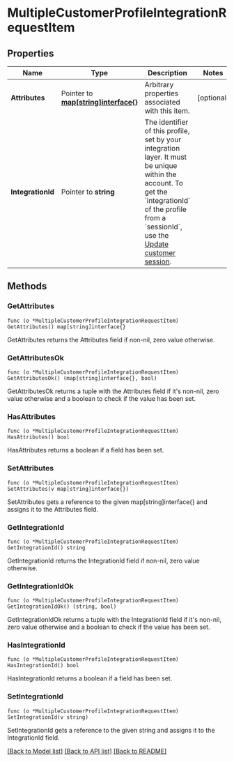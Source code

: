 # MultipleCustomerProfileIntegrationRequestItem

## Properties

Name | Type | Description | Notes
------------ | ------------- | ------------- | -------------
**Attributes** | Pointer to [**map[string]interface{}**](.md) | Arbitrary properties associated with this item. | [optional] 
**IntegrationId** | Pointer to **string** | The identifier of this profile, set by your integration layer. It must be unique within the account.  To get the &#x60;integrationId&#x60; of the profile from a &#x60;sessionId&#x60;, use the [Update customer session](/integration-api/#operation/updateCustomerSessionV2).  | 

## Methods

### GetAttributes

`func (o *MultipleCustomerProfileIntegrationRequestItem) GetAttributes() map[string]interface{}`

GetAttributes returns the Attributes field if non-nil, zero value otherwise.

### GetAttributesOk

`func (o *MultipleCustomerProfileIntegrationRequestItem) GetAttributesOk() (map[string]interface{}, bool)`

GetAttributesOk returns a tuple with the Attributes field if it's non-nil, zero value otherwise
and a boolean to check if the value has been set.

### HasAttributes

`func (o *MultipleCustomerProfileIntegrationRequestItem) HasAttributes() bool`

HasAttributes returns a boolean if a field has been set.

### SetAttributes

`func (o *MultipleCustomerProfileIntegrationRequestItem) SetAttributes(v map[string]interface{})`

SetAttributes gets a reference to the given map[string]interface{} and assigns it to the Attributes field.

### GetIntegrationId

`func (o *MultipleCustomerProfileIntegrationRequestItem) GetIntegrationId() string`

GetIntegrationId returns the IntegrationId field if non-nil, zero value otherwise.

### GetIntegrationIdOk

`func (o *MultipleCustomerProfileIntegrationRequestItem) GetIntegrationIdOk() (string, bool)`

GetIntegrationIdOk returns a tuple with the IntegrationId field if it's non-nil, zero value otherwise
and a boolean to check if the value has been set.

### HasIntegrationId

`func (o *MultipleCustomerProfileIntegrationRequestItem) HasIntegrationId() bool`

HasIntegrationId returns a boolean if a field has been set.

### SetIntegrationId

`func (o *MultipleCustomerProfileIntegrationRequestItem) SetIntegrationId(v string)`

SetIntegrationId gets a reference to the given string and assigns it to the IntegrationId field.


[[Back to Model list]](../README.md#documentation-for-models) [[Back to API list]](../README.md#documentation-for-api-endpoints) [[Back to README]](../README.md)


